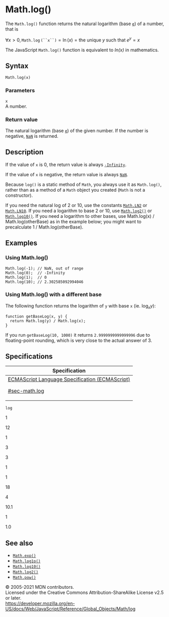 # Math.log()

The `Math.log()` function returns the natural logarithm (base [`e`](e)) of a number, that is

∀*x* &gt; 0, `Math.log` ` (``x``) ` = ln (_x_) = the unique *y* such that *e*<sup>_y_</sup> = *x*

The JavaScript `Math.log()` function is equivalent to _ln(x)_ in mathematics.

## Syntax

    Math.log(x)

### Parameters

`x`  
A number.

### Return value

The natural logarithm (base [`e`](e)) of the given number. If the number is negative, [`NaN`](../nan) is returned.

## Description

If the value of `x` is 0, the return value is always [`-Infinity`](../number/negative_infinity).

If the value of `x` is negative, the return value is always [`NaN`](../nan).

Because `log()` is a static method of `Math`, you always use it as `Math.log()`, rather than as a method of a `Math` object you created (`Math` is not a constructor).

If you need the natural log of 2 or 10, use the constants [`Math.LN2`](ln2) or [`Math.LN10`](ln10). If you need a logarithm to base 2 or 10, use [`Math.log2()`](log2) or [`Math.log10()`](log10). If you need a logarithm to other bases, use Math.log(x) / Math.log(otherBase) as in the example below; you might want to precalculate 1 / Math.log(otherBase).

## Examples

### Using Math.log()

    Math.log(-1); // NaN, out of range
    Math.log(0);  // -Infinity
    Math.log(1);  // 0
    Math.log(10); // 2.302585092994046

### Using Math.log() with a different base

The following function returns the logarithm of `y` with base `x` (ie. log<sub>_x_</sub>_y_):

    function getBaseLog(x, y) {
      return Math.log(y) / Math.log(x);
    }

If you run `getBaseLog(10, 1000)` it returns `2.9999999999999996` due to floating-point rounding, which is very close to the actual answer of 3.

## Specifications

<table><thead><tr class="header"><th>Specification</th></tr></thead><tbody><tr class="odd"><td><a href="https://tc39.es/ecma262/#sec-math.log">ECMAScript Language Specification (ECMAScript) 
<br/>

<span class="small">#sec-math.log</span></a></td></tr></tbody></table>

`log`

1

12

1

3

3

1

1

18

4

10.1

1

1.0

## See also

-   [`Math.exp()`](exp)
-   [`Math.log1p()`](log1p)
-   [`Math.log10()`](log10)
-   [`Math.log2()`](log2)
-   [`Math.pow()`](pow)

© 2005-2021 MDN contributors.  
Licensed under the Creative Commons Attribution-ShareAlike License v2.5 or later.  
<a href="https://developer.mozilla.org/en-US/docs/Web/JavaScript/Reference/Global_Objects/Math/log" class="_attribution-link">https://developer.mozilla.org/en-US/docs/Web/JavaScript/Reference/Global_Objects/Math/log</a>
